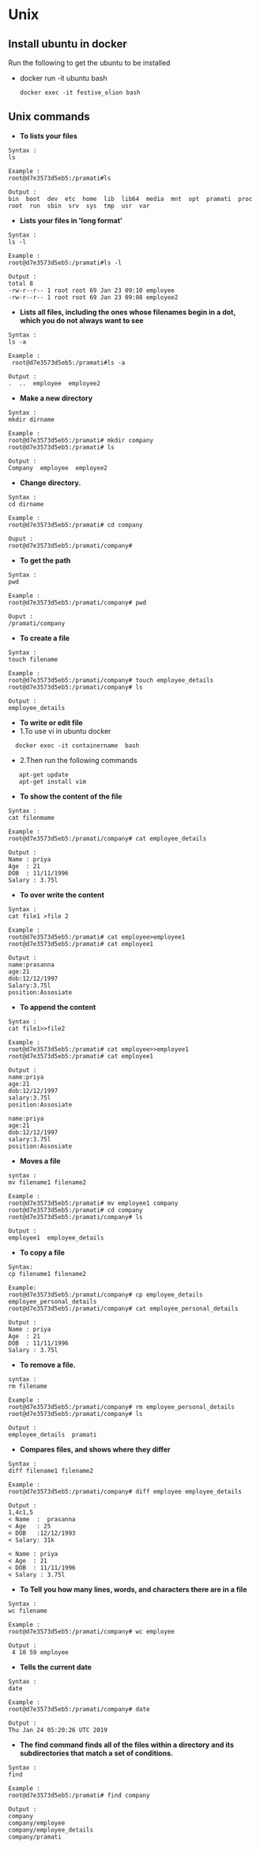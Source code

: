 # Unix
## Install ubuntu in docker

Run the following to get the ubuntu to be installed
 
 -  docker run -it ubuntu bash
 
     ```docker exec -it festive_elion bash ```

## Unix commands

 - **To lists your files**

 ```
Syntax :
ls
 
Example :
root@d7e3573d5eb5:/pramati#ls
 
Output :
bin  boot  dev  etc  home  lib  lib64  media  mnt  opt  pramati  proc  root  run  sbin  srv  sys  tmp  usr  var
```

- **Lists your files in 'long format'** 

``` 
Syntax : 
ls -l

Example :
root@d7e3573d5eb5:/pramati#ls -l

Output :
total 8
-rw-r--r-- 1 root root 69 Jan 23 09:10 employee
-rw-r--r-- 1 root root 69 Jan 23 09:08 employee2
```

- **Lists all files, including the ones whose filenames begin in a dot, which you do not always want to see**

```
Syntax :
ls -a

Example :
 root@d7e3573d5eb5:/pramati#ls -a
 
Output :
.  ..  employee  employee2
```

-  **Make a new directory**
```
Syntax :
mkdir dirname

Example :
root@d7e3573d5eb5:/pramati# mkdir company
root@d7e3573d5eb5:/pramati# ls

Output :
Company  employee  employee2
```

-  **Change directory.**

```
Syntax :
cd dirname

Example :
root@d7e3573d5eb5:/pramati# cd company

Ouput :
root@d7e3573d5eb5:/pramati/company#
```

- **To get the path**

```
Syntax :
pwd

Example :
root@d7e3573d5eb5:/pramati/company# pwd

Ouput :
/pramati/company
```

- **To create a file**

```
Syntax :
touch filename

Example :
root@d7e3573d5eb5:/pramati/company# touch employee_details
root@d7e3573d5eb5:/pramati/company# ls

Output :
employee_details
````

- **To write or edit file**
 - 1.To use vi in ubuntu docker 
 
 ```
   docker exec -it containername  bash
```
 - 2.Then run the following commands
 ```
    apt-get update
    apt-get install vim   
   ``` 

- **To show the content of the file**

```
Syntax :
cat filenmame

Example :
root@d7e3573d5eb5:/pramati/company# cat employee_details

Output :
Name : priya
Age  : 21
DOB  : 11/11/1996
Salary : 3.75l
```

- **To over write the content**

```
Syntax :
cat file1 >file 2

Example :
root@d7e3573d5eb5:/pramati# cat employee>employee1
root@d7e3573d5eb5:/pramati# cat employee1

Output :
name:prasanna
age:21
dob:12/12/1997
Salary:3.75l
position:Assosiate
```

- **To append the content**
```
Syntax :
cat file1>>file2

Example :
root@d7e3573d5eb5:/pramati# cat employee>>employee1
root@d7e3573d5eb5:/pramati# cat employee1

Output :
name:priya
age:21
dob:12/12/1997
salary:3.75l
position:Assosiate

name:priya
age:21
dob:12/12/1997
salary:3.75l
position:Assosiate
```

- **Moves a file**

```
syntax :
mv filename1 filename2

Example :
root@d7e3573d5eb5:/pramati# mv employee1 company
root@d7e3573d5eb5:/pramati# cd company
root@d7e3573d5eb5:/pramati/company# ls

Output :
employee1  employee_details
```

- **To copy a file**
```
Syntax:
cp filename1 filename2

Example:
root@d7e3573d5eb5:/pramati/company# cp employee_details employee_personal_details 
root@d7e3573d5eb5:/pramati/company# cat employee_personal_details

Output :
Name : priya
Age  : 21
DOB  : 11/11/1996
Salary : 3.75l
```
-  **To remove a file.**
```
syntax :
rm filename

Example :
root@d7e3573d5eb5:/pramati/company# rm employee_personal_details
root@d7e3573d5eb5:/pramati/company# ls

Output :
employee_details  pramati
```
 
- **Compares files, and shows where they differ**
```
Syntax :
diff filename1 filename2 

Example :
root@d7e3573d5eb5:/pramati/company# diff employee employee_details

Output :
1,4c1,5
< Name  :  prasanna
< Age   : 25
< DOB   :12/12/1993
< Salary: 31k

< Name : priya
< Age  : 21
< DOB  : 11/11/1996
< Salary : 3.75l
```
- **To Tell you how many lines, words, and characters there are in a file**
```
Syntax :
wc filename

Example :
root@d7e3573d5eb5:/pramati/company# wc employee

Output :
 4 10 59 employee
 ```

- **Tells the current date**
```
Syntax :
date

Example : 
root@d7e3573d5eb5:/pramati/company# date

Output :
Thu Jan 24 05:20:26 UTC 2019
```

- **The find command finds all of the files within a directory and its subdirectories that match a set of conditions.**

```
Syntax :
find 

Example :
root@d7e3573d5eb5:/pramati# find company

Output :
company
company/employee
company/employee_details
company/pramati
```
